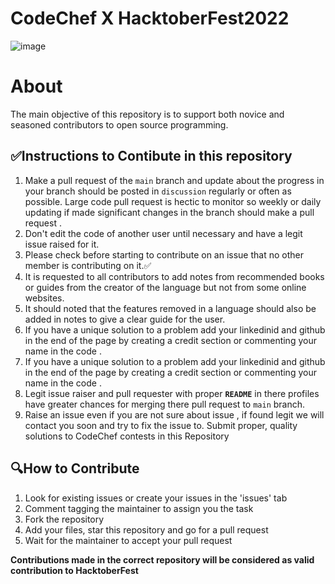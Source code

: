 # CodeChef X HacktoberFest2022
![image](https://user-images.githubusercontent.com/99472914/192144059-5cd0b329-f238-474b-b475-7385eaa35d05.png)

# About
The main objective of this repository is to support both novice and seasoned contributors to open source programming.

## ✅Instructions to Contibute in this repository 

1. Make a pull request of the `main` branch and update about the progress in your branch should be posted in `discussion` regularly or often as possible. Large code pull request is hectic to monitor so weekly or daily updating if made significant changes in the branch should make a pull request .
2. Don't edit the code of another user until necessary and have a legit issue raised for it.
3. Please check before starting to contribute on an issue that no other member is contributing on it.✅
4. It is requested to all contributors to add notes from recommended books or guides from the creator of the language but not from some online websites.
5. It should noted that the features removed in a language should also be added in notes to give a clear guide for the user. 
6. If you have a unique solution to a problem add your linkedinid and github in the end of the page by creating a credit section or commenting your name in the code .
7. If you have a unique solution to a problem add your linkedinid and github in the end of the page by creating a credit section or commenting your name in the code .
8. Legit issue raiser and pull requester with proper **`README`** in there profiles have greater chances for merging there pull request to `main` branch.
9. Raise an issue even if you are not sure about issue , if found legit we will contact you soon and try to fix the issue to.
Submit proper, quality solutions to CodeChef contests in this Repository

## 🔍How to Contribute
1. Look for existing issues or create your issues in the 'issues' tab
2. Comment tagging the maintainer to assign you the task
3. Fork the repository
4. Add your files, star this repository and go for a pull request
5. Wait for the maintainer to accept your pull request

**Contributions made in the correct repository will be considered as valid contribution to HacktoberFest**
